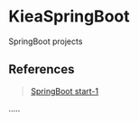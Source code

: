 # KieaSpringBoot
SpringBoot projects




References
----------
> [SpringBoot start-1](https://blog.perfectacle.com/2017/08/02/spring-boot-study-001day/ "SpringBoot start-1")  


.....


